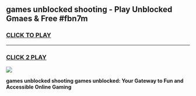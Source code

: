 
## games unblocked shooting - Play Unblocked Gmaes & Free #fbn7m
<h3>
<a href="https://news.freeplayer.one?title=games_unblocked_shooting&ref=24F">CLICK TO PLAY</a></h3>
<hr>

<h3>
<a href="https://news.freeplayer.one?title=games_unblocked_shooting&ref=24F">CLICK 2 PLAY</a>
  
</h3>

<a href="https://news.freeplayer.one?title=games_unblocked_shooting&ref=24F/"><img src="https://clearcache.store/games.png"></a>


**games unblocked shooting games unblocked: Your Gateway to Fun and Accessible Online Gaming**
